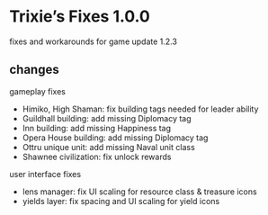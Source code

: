 # Trixie’s Fixes 1.0.0
fixes and workarounds for game update 1.2.3

## changes
gameplay fixes
- Himiko, High Shaman: fix building tags needed for leader ability
- Guildhall building: add missing Diplomacy tag
- Inn building: add missing Happiness tag
- Opera House building: add missing Diplomacy tag
- Ottru unique unit: add missing Naval unit class
- Shawnee civilization: fix unlock rewards

user interface fixes
- lens manager: fix UI scaling for resource class & treasure icons
- yields layer: fix spacing and UI scaling for yield icons

